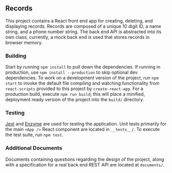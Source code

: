 ## Records

This project contains a React front end app for creating, deleting, and
displaying records. Records are composed of a unique 10 digit ID, a name
string, and a phone number string. The back end API is abstracted into its own
class; currently, a mock back end is used that stores records in browser
memory.

### Building

Start by running `npm install` to pull down the dependencies. If running in
production, use `npm install --production` to skip optional dev dependencies.
To work on a development version of the project, run `npm start` to invoke the
default file compiling and watching functionality from `react-scripts` provided
to this project by `create-react-app`. For a production build, execute `npm run
build`; this will place a minified, deployment ready version of the project
into the `build/` directory.

### Testing

[Jest](https://jestjs.io) and [Enzyme](https://airbnb.io/projects/enzyme/) are
used for testing the application. Unit tests primarily for the main `<App />`
React component are located in `__tests__/`. To execute the test suite, run
`npm test`.

### Additional Documents

Documents containing questions regarding the design of the project, along with
a specification for a real back end REST API are located at `documents/`.
